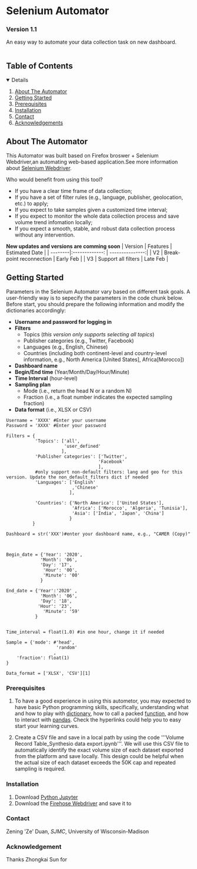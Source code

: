 # Selenium Automator
### Version 1.1
An easy way to automate your data collection task on new dashboard.


<!-- TABLE OF CONTENTS -->
<summary><h2 style="display: inline-block">Table of Contents</h2></summary>
<details open="open">  
  <ol>
    <li><a href="#about-the-automator">About The Automator</a>
    <li><a href="#getting-started">Getting Started</a>
    <li><a href="#prerequisites">Prerequisites</a></li>
    <li><a href="#installation">Installation</a></li>
    <li><a href="#contact">Contact</a></li>
    <li><a href="#acknowledgements">Acknowledgements</a></li>
  </ol>
</details>

<!-- ABOUT THE PROJECT -->
## About The Automator

This Automator was built based on Firefox broswer + Selenium Webdriver,an automating web-based application.See more information about [Selenium Webdriver](https://www.selenium.dev/documentation/en/introduction/).

Who would benefit from using this tool?
* If you have a clear time frame of data collection;
* If you have a set of filter rules (e.g., language, publisher, geolocation, etc.) to apply;
* If you expect to take samples given a customized time interval;
* If you expect to monitor the whole data collection process and save volume trend infomation locally;
* If you expect a smooth, stable, and robust data collection process without any intervention.

**New updates and versions are comming soon**
| Version | Features           | Estimated Date  |
| --------|:-------------:     | ---------------:|
| V2      | Break-point reconnection | Early Feb |
| V3      | Support all filters      | Late Feb  |




<!-- GETTING STARTED -->
## Getting Started
Parameters in the Selenium Automator vary based on different task goals. A user-friendly way is to sepecify the parameters in the code chunk below. Before start, you should prepare the following information and modify the dictionaries accordingly:
* **Username and password for logging in**
* **Filters**
  - Topics (*this version only supports selecting all topics*)  
  - Publisher categories (e.g., Twitter, Facebook)
  - Languages (e.g., English, Chinese)
  - Countries (including both continent-level and country-level information, e.g., North America [United States], Africa[Morocco])
* **Dashboard name**
* **Begin/End time** (Year/Month/Day/Hour/Minute)
* **Time Interval** (hour-level)
* **Sampling plan**
  - Mode (i.e., return the head N or a random N)
  - Fraction (i.e., a float number indicates the expected sampling fraction)
* **Data format** (i.e., XLSX or CSV)

```
Username = 'XXXX' #Enter your username
Password = 'XXXX' #Enter your password

Filters = {
           'Topics': ['all',
                      'user_defined'
                     ],
           'Publisher categories': ['Twitter',
                                   'Facebook'
                                   ],
           #only support non-default filters: lang and geo for this version. Update the non_default_filters dict if needed
           'Languages': ['English'
                         ,'Chinese'
                        ],
            
           'Countries': {'North America': ['United States'],
                         'Africa': ['Morocco', 'Algeria', 'Tunisia'],
                         'Asia': ['India', 'Japan', 'China']
                        }
          } 

Dashboard = str('XXX')#enter your dashboard name, e.g., "CAMER (Copy)"

 

Begin_date = {'Year': '2020',
             'Month': '06',
             'Day': '17',
              'Hour': '00',
              'Minute': '00'
             }

End_date = {'Year':'2020' ,
             'Month': '06',
             'Day': '18',
            'Hour': '23',
              'Minute': '59'
           }


Time_interval = float(1.0) #in one hour, change it if needed

Sample = {'mode': #'head',
                   'random'
                  ,
    'fraction': float(1)
}

Data_format = ['XLSX', 'CSV'][1]

```
<!-- PREREQUISITIES -->
### Prerequisites
1. To have a good experience in using this autometor, you may expected to have basic Python programming skills, specifically, understanding what and how to play with [dictionary](https://realpython.com/python-dicts/), how to call a packed [function](http://introtopython.org/introducing_functions.html), and how to interact with [pandas](https://pandas.pydata.org/pandas-docs/stable/user_guide/10min.html). Check the hyperlinks could help you to easy start your learning curves.

2. Create a CSV file and save in a local path by using the code '''Volume Record Table_Synthesio data export.ipynb'''. We will use this CSV file to automatically identify the exact volume size of each dataset exported from the platform and save locally. This design could be helpful when the actual size of each dataset exceeds the 50K cap and repeated sampling is required.



<!-- INSTALLATION -->
### Installation
1. Download [Python Jupyter](https://jupyter.org/install)
2. Download the [Firehose Webdriver](https://github.com/mozilla/geckodriver/releases) and save it to 


<!-- CONTACT -->
### Contact
Zening 'Ze' Duan, _SJMC_, University of Wisconsin-Madison

<!-- ACKNOWLEDGEMENT -->
### Acknowledgement
Thanks Zhongkai Sun for 


